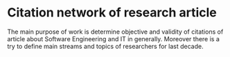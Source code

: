 # Citation network of research article
  The main purpose of work is determine objective and validity of citations of article about Software Engineering and IT in generally. Moreover there is a try to define main streams and topics of researchers for last decade.

